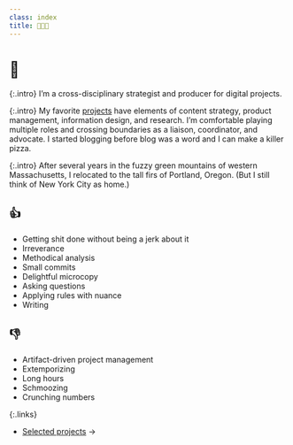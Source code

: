 ```yaml
---
class: index
title: 🍕📓😬 
---
```


# 👋

{:.intro}
I’m a cross-disciplinary strategist and producer for digital projects.

{:.intro}
My favorite [projects](projects) have elements of content strategy, product management, information design, and research. I’m comfortable playing multiple roles and crossing boundaries as a liaison, coordinator, and advocate. I started blogging before blog was a word and I can make a killer pizza.

{:.intro}
After several years in the fuzzy green mountains of western Massachusetts, I relocated to the tall firs of Portland, Oregon. (But I still think of New York City as home.)


## 👍
- Getting shit done without being a jerk about it
- Irreverance
- Methodical analysis
- Small commits
- Delightful microcopy
- Asking questions
- Applying rules with nuance
- Writing

## 👎
- Artifact-driven project management
- Extemporizing
- Long hours
- Schmoozing
- Crunching numbers

{:.links}
- [Selected projects](projects) →